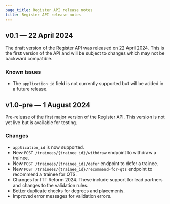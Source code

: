 ```yaml
---
page_title: Register API release notes
title: Register API release notes
---
```


## v0.1 — 22 April 2024

The draft version of the Register API was released on 22 April 2024. This is the first version of the API and will be subject to changes which may not be backward compatible.

### Known issues

* The `application_id` field is not currently supported but will be added in a future release.

## v1.0-pre — 1 August 2024

Pre-release of the first major version of the Register API. This version is not
yet live but is available for testing.

### Changes

* `application_id` is now supported.
* New `POST /trainees/{trainee_id}/withdraw` endpoint to withdraw a trainee.
* New `POST /trainees/{trainee_id}/defer` endpoint to defer a trainee.
* New `POST /trainees/{trainee_id}/recommend-for-qts` endpoint to recommend a trainee for QTS.
* Changes for ITT Reform 2024. These include support for lead partners and changes to the validation rules.
* Better duplicate checks for degrees and placements.
* Improved error messages for validation errors.

